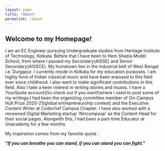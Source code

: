 ```yaml
---
layout: page
title: "About"
permalink: /about
---
```


## Welcome to my Homepage! 


I am an EC Engineer pursuing Undergraduate studies from Heritage Institute of Technology, Kolkata. Before that I have been to Hem Sheela Model School, from where I passed my Secondary(AISSE) and Senior Secondary(AISSCE). My hometown lies in the industrial belt of West Bengal i.e. Durgapur. I currently reside in Kolkata for my education purposes. I am highly fond of Indian classical music and have been exposed to this field ever since childhood. I also want to make significant contributions in this field. Also I take a keen interest in writing stories and muses. I have a YourQuote account(Go check out if you want!)where I used to post some of my writings.I had been the organizing committee member of On-Campus Hult Prize 2020-21(global entrepreneurship contest) and the Executive Content Writer at Codechef Campus Chapter. I have also worked with a renowned Digital Marketing startup _'Nincompoop'_ as the Content Head for their social pages. Alongwith this, I had been a part-time Educator at Unacademy for a few months.

My inspiration comes from my favorite quote :

**_"If you can breathe you can stand, if you can stand you can fight."_**
